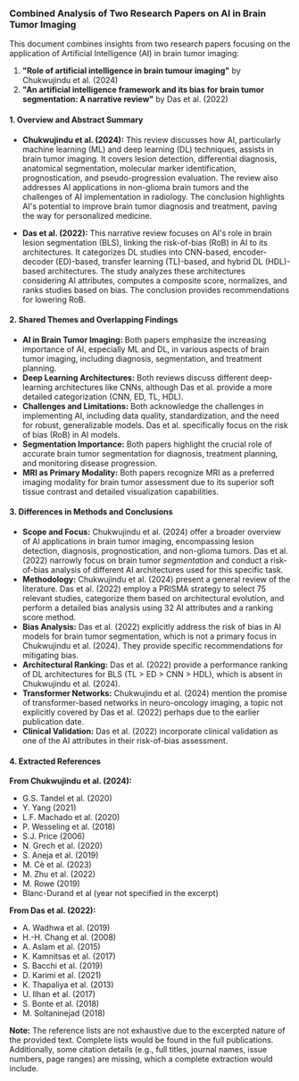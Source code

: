 ### Combined Analysis of Two Research Papers on AI in Brain Tumor Imaging

This document combines insights from two research papers focusing on the application of Artificial Intelligence (AI) in brain tumor imaging:

1.  **"Role of artificial intelligence in brain tumour imaging"** by Chukwujindu et al. (2024)
2.  **"An artificial intelligence framework and its bias for brain tumor segmentation: A narrative review"** by Das et al. (2022)

#### 1. Overview and Abstract Summary

*   **Chukwujindu et al. (2024):** This review discusses how AI, particularly machine learning (ML) and deep learning (DL) techniques, assists in brain tumor imaging. It covers lesion detection, differential diagnosis, anatomical segmentation, molecular marker identification, prognostication, and pseudo-progression evaluation. The review also addresses AI applications in non-glioma brain tumors and the challenges of AI implementation in radiology. The conclusion highlights AI's potential to improve brain tumor diagnosis and treatment, paving the way for personalized medicine.

*   **Das et al. (2022):** This narrative review focuses on AI's role in brain lesion segmentation (BLS), linking the risk-of-bias (RoB) in AI to its architectures. It categorizes DL studies into CNN-based, encoder-decoder (ED)-based, transfer learning (TL)-based, and hybrid DL (HDL)-based architectures. The study analyzes these architectures considering AI attributes, computes a composite score, normalizes, and ranks studies based on bias. The conclusion provides recommendations for lowering RoB.

#### 2. Shared Themes and Overlapping Findings

*   **AI in Brain Tumor Imaging:** Both papers emphasize the increasing importance of AI, especially ML and DL, in various aspects of brain tumor imaging, including diagnosis, segmentation, and treatment planning.
*   **Deep Learning Architectures:** Both reviews discuss different deep-learning architectures like CNNs, although Das et al. provide a more detailed categorization (CNN, ED, TL, HDL).
*   **Challenges and Limitations:** Both acknowledge the challenges in implementing AI, including data quality, standardization, and the need for robust, generalizable models. Das et al. specifically focus on the risk of bias (RoB) in AI models.
*   **Segmentation Importance:** Both papers highlight the crucial role of accurate brain tumor segmentation for diagnosis, treatment planning, and monitoring disease progression.
*   **MRI as Primary Modality:** Both papers recognize MRI as a preferred imaging modality for brain tumor assessment due to its superior soft tissue contrast and detailed visualization capabilities.

#### 3. Differences in Methods and Conclusions

*   **Scope and Focus:** Chukwujindu et al. (2024) offer a broader overview of AI applications in brain tumor imaging, encompassing lesion detection, diagnosis, prognostication, and non-glioma tumors. Das et al. (2022) narrowly focus on brain tumor *segmentation* and conduct a risk-of-bias analysis of different AI architectures used for this specific task.
*   **Methodology:** Chukwujindu et al. (2024) present a general review of the literature. Das et al. (2022) employ a PRISMA strategy to select 75 relevant studies, categorize them based on architectural evolution, and perform a detailed bias analysis using 32 AI attributes and a ranking score method.
*   **Bias Analysis:** Das et al. (2022) explicitly address the risk of bias in AI models for brain tumor segmentation, which is not a primary focus in Chukwujindu et al. (2024). They provide specific recommendations for mitigating bias.
*   **Architectural Ranking:** Das et al. (2022) provide a performance ranking of DL architectures for BLS (TL > ED > CNN > HDL), which is absent in Chukwujindu et al. (2024).
*   **Transformer Networks:** Chukwujindu et al. (2024) mention the promise of transformer-based networks in neuro-oncology imaging, a topic not explicitly covered by Das et al. (2022) perhaps due to the earlier publication date.
*   **Clinical Validation:** Das et al. (2022) incorporate clinical validation as one of the AI attributes in their risk-of-bias assessment.

#### 4. Extracted References

**From Chukwujindu et al. (2024):**

*   G.S. Tandel et al. (2020)
*   Y. Yang (2021)
*   L.F. Machado et al. (2020)
*   P. Wesseling et al. (2018)
*   S.J. Price (2006)
*   N. Grech et al. (2020)
*   S. Aneja et al. (2019)
*   M. Cè et al. (2023)
*   M. Zhu et al. (2022)
*   M. Rowe (2019)
*   Blanc-Durand et al (year not specified in the excerpt)

**From Das et al. (2022):**

*   A. Wadhwa et al. (2019)
*   H.-H. Chang et al. (2008)
*   A. Aslam et al. (2015)
*   K. Kamnitsas et al. (2017)
*   S. Bacchi et al. (2019)
*   D. Karimi et al. (2021)
*   K. Thapaliya et al. (2013)
*   U. Ilhan et al. (2017)
*   S. Bonte et al. (2018)
*   M. Soltaninejad (2018)

**Note:** The reference lists are not exhaustive due to the excerpted nature of the provided text. Complete lists would be found in the full publications. Additionally, some citation details (e.g., full titles, journal names, issue numbers, page ranges) are missing, which a complete extraction would include.